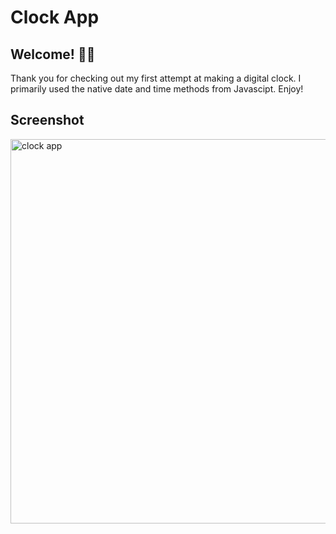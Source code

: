 # Clock App

## Welcome! 👋🏻

Thank you for checking out my first attempt at making a digital clock. I primarily used the native date and time methods from Javascipt. Enjoy!

## Screenshot

<img width="615" alt="clock app" src="https://user-images.githubusercontent.com/7098417/153041669-3b389a4e-391e-4acd-9608-4ab72a11392e.png">
